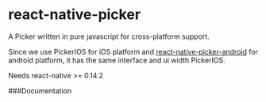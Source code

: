 # react-native-picker

A Picker written in pure javascript for cross-platform support.

Since we use PickerIOS for iOS platform and [react-native-picker-android](https://github.com/beefe/react-native-picker-android) for android platform, it has the same interface and ui width PickerIOS.

Needs react-native >= 0.14.2

###Documentation

